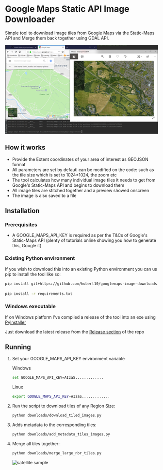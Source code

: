 # Google Maps Static API Image Downloader

Simple tool to download image tiles from Google Maps via the Static-Maps API and Merge them back together using GDAL API.

![preview image](images/preview.PNG)

## How it works

* Provide the Extent coordinates of your area of interest as GEOJSON format
* All parameters are set by defautl can be modified on the code: such
as the tile size which is set to 1024*1024, the zoom etc
* The tool calculates how many individual image tiles it needs to get from Google's Static-Maps API and begins to download them
* All image tiles are stitched together and a preview showed onscreen
* The image is also saved to a file

## Installation

### Prerequisites

* A GOOGLE_MAPS_API_KEY is required as per the T&Cs of Google's Static-Maps API (plenty of tutorials online showing you
how to generate this, Google it)

### Existing Python environment

If you wish to download this into an existing Python environment you can us pip to install the tool like so:

```bash
pip install git+https://github.com/hubert10/googlemaps-image-downloads.git

pip install -r requirements.txt
```

### Windows executable

If on Windows platform I've compiled a release of the tool into an exe using [PyInstaller](https://www.pyinstaller.org/)

Just download the latest release from the
[Release section](https://github.com/hubert10/googlemaps-image-downloads/releases) of the repo

## Running

1. Set your GOOGLE_MAPS_API_KEY environment variable

    Windows
    ```bash
    set GOOGLE_MAPS_API_KEY=AIzaS.............
    ```
    
    Linux
    ```bash
    export GOOGLE_MAPS_API_KEY=AIzaS.............
    ```
    
2. Run the script to download tiles of any Region Size:

    ```bash
    python downloads/download_tiled_images.py
    ```

3. Adds metadata to the corresponding tiles:

    ```bash
    python downloads/add_metadata_tiles_images.py
    ```

4. Merge all tiles together:

    ```bash
    python downloads/merge_large_nbr_tiles.py
    ```

    ![satellite sample](images/satellite_sample.PNG)